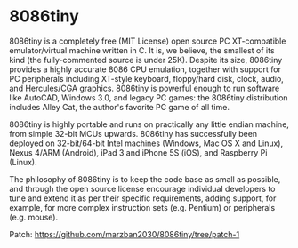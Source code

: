 8086tiny
========

8086tiny is a completely free (MIT License) open source PC XT-compatible emulator/virtual machine written in C. It is, we believe, the smallest of its kind (the fully-commented source is under 25K). Despite its size, 8086tiny provides a highly accurate 8086 CPU emulation, together with support for PC peripherals including XT-style keyboard, floppy/hard disk, clock, audio, and Hercules/CGA graphics. 8086tiny is powerful enough to run software like AutoCAD, Windows 3.0, and legacy PC games: the 8086tiny distribution includes Alley Cat, the author's favorite PC game of all time.

8086tiny is highly portable and runs on practically any little endian machine, from simple 32-bit MCUs upwards. 8086tiny has successfully been deployed on 32-bit/64-bit Intel machines (Windows, Mac OS X and Linux), Nexus 4/ARM (Android), iPad 3 and iPhone 5S (iOS), and Raspberry Pi (Linux).

The philosophy of 8086tiny is to keep the code base as small as possible, and through the open source license encourage individual developers to tune and extend it as per their specific requirements, adding support, for example, for more complex instruction sets (e.g. Pentium) or peripherals (e.g. mouse).

Patch: https://github.com/marzban2030/8086tiny/tree/patch-1
